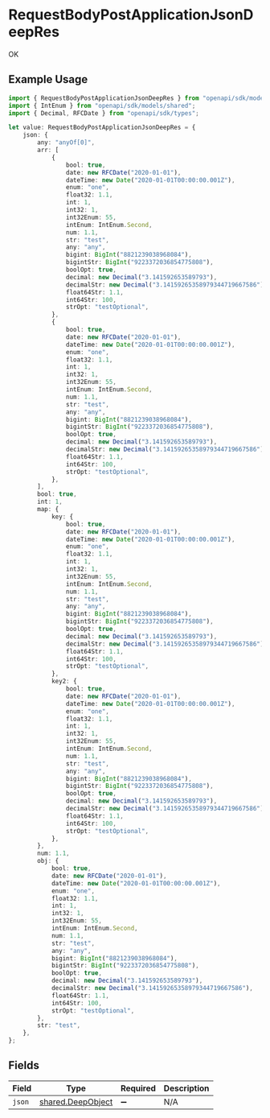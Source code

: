 # RequestBodyPostApplicationJsonDeepRes

OK

## Example Usage

```typescript
import { RequestBodyPostApplicationJsonDeepRes } from "openapi/sdk/models/operations";
import { IntEnum } from "openapi/sdk/models/shared";
import { Decimal, RFCDate } from "openapi/sdk/types";

let value: RequestBodyPostApplicationJsonDeepRes = {
    json: {
        any: "anyOf[0]",
        arr: [
            {
                bool: true,
                date: new RFCDate("2020-01-01"),
                dateTime: new Date("2020-01-01T00:00:00.001Z"),
                enum: "one",
                float32: 1.1,
                int: 1,
                int32: 1,
                int32Enum: 55,
                intEnum: IntEnum.Second,
                num: 1.1,
                str: "test",
                any: "any",
                bigint: BigInt("8821239038968084"),
                bigintStr: BigInt("9223372036854775808"),
                boolOpt: true,
                decimal: new Decimal("3.141592653589793"),
                decimalStr: new Decimal("3.14159265358979344719667586"),
                float64Str: 1.1,
                int64Str: 100,
                strOpt: "testOptional",
            },
            {
                bool: true,
                date: new RFCDate("2020-01-01"),
                dateTime: new Date("2020-01-01T00:00:00.001Z"),
                enum: "one",
                float32: 1.1,
                int: 1,
                int32: 1,
                int32Enum: 55,
                intEnum: IntEnum.Second,
                num: 1.1,
                str: "test",
                any: "any",
                bigint: BigInt("8821239038968084"),
                bigintStr: BigInt("9223372036854775808"),
                boolOpt: true,
                decimal: new Decimal("3.141592653589793"),
                decimalStr: new Decimal("3.14159265358979344719667586"),
                float64Str: 1.1,
                int64Str: 100,
                strOpt: "testOptional",
            },
        ],
        bool: true,
        int: 1,
        map: {
            key: {
                bool: true,
                date: new RFCDate("2020-01-01"),
                dateTime: new Date("2020-01-01T00:00:00.001Z"),
                enum: "one",
                float32: 1.1,
                int: 1,
                int32: 1,
                int32Enum: 55,
                intEnum: IntEnum.Second,
                num: 1.1,
                str: "test",
                any: "any",
                bigint: BigInt("8821239038968084"),
                bigintStr: BigInt("9223372036854775808"),
                boolOpt: true,
                decimal: new Decimal("3.141592653589793"),
                decimalStr: new Decimal("3.14159265358979344719667586"),
                float64Str: 1.1,
                int64Str: 100,
                strOpt: "testOptional",
            },
            key2: {
                bool: true,
                date: new RFCDate("2020-01-01"),
                dateTime: new Date("2020-01-01T00:00:00.001Z"),
                enum: "one",
                float32: 1.1,
                int: 1,
                int32: 1,
                int32Enum: 55,
                intEnum: IntEnum.Second,
                num: 1.1,
                str: "test",
                any: "any",
                bigint: BigInt("8821239038968084"),
                bigintStr: BigInt("9223372036854775808"),
                boolOpt: true,
                decimal: new Decimal("3.141592653589793"),
                decimalStr: new Decimal("3.14159265358979344719667586"),
                float64Str: 1.1,
                int64Str: 100,
                strOpt: "testOptional",
            },
        },
        num: 1.1,
        obj: {
            bool: true,
            date: new RFCDate("2020-01-01"),
            dateTime: new Date("2020-01-01T00:00:00.001Z"),
            enum: "one",
            float32: 1.1,
            int: 1,
            int32: 1,
            int32Enum: 55,
            intEnum: IntEnum.Second,
            num: 1.1,
            str: "test",
            any: "any",
            bigint: BigInt("8821239038968084"),
            bigintStr: BigInt("9223372036854775808"),
            boolOpt: true,
            decimal: new Decimal("3.141592653589793"),
            decimalStr: new Decimal("3.14159265358979344719667586"),
            float64Str: 1.1,
            int64Str: 100,
            strOpt: "testOptional",
        },
        str: "test",
    },
};
```

## Fields

| Field                                                         | Type                                                          | Required                                                      | Description                                                   |
| ------------------------------------------------------------- | ------------------------------------------------------------- | ------------------------------------------------------------- | ------------------------------------------------------------- |
| `json`                                                        | [shared.DeepObject](../../../sdk/models/shared/deepobject.md) | :heavy_minus_sign:                                            | N/A                                                           |